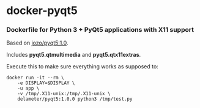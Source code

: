 # docker-pyqt5

### Dockerfile for Python 3 + PyQt5 applications with X11 support

Based on [jozo/pyqt5:1.0](https://hub.docker.com/r/jozo/pyqt5).

Includes **pyqt5.qtmultimedia** and **pyqt5.qtx11extras**.

Execute this to make sure everything works as supposed to:
```shell
docker run -it --rm \
    -e DISPLAY=$DISPLAY \
    -u app \
    -v /tmp/.X11-unix:/tmp/.X11-unix \ 
    delameter/pyqt5:1.0.0 python3 /tmp/test.py
```
